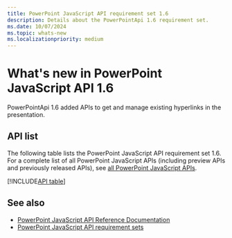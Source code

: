```yaml
---
title: PowerPoint JavaScript API requirement set 1.6
description: Details about the PowerPointApi 1.6 requirement set.
ms.date: 10/07/2024
ms.topic: whats-new
ms.localizationpriority: medium
---
```


# What's new in PowerPoint JavaScript API 1.6

PowerPointApi 1.6 added APIs to get and manage existing hyperlinks in the presentation.

## API list

The following table lists the PowerPoint JavaScript API requirement set 1.6. For a complete list of all PowerPoint JavaScript APIs (including preview APIs and previously released APIs), see [all PowerPoint JavaScript APIs](/javascript/api/powerpoint?view=powerpoint-js-preview&preserve-view=true).


[!INCLUDE[API table](../../includes/powerpoint-1_6.md)]

## See also

- [PowerPoint JavaScript API Reference Documentation](/javascript/api/powerpoint?view=powerpoint-js-1.6&preserve-view=true)
- [PowerPoint JavaScript API requirement sets](powerpoint-api-requirement-sets.md)
